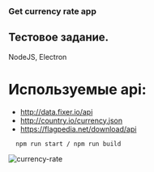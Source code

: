 ### Get currency rate app

## Тестовое задание.
NodeJS, Electron

# Используемые api:
* http://data.fixer.io/api
* http://country.io/currency.json
* https://flagpedia.net/download/api

```
  npm run start / npm run build
```  

![currency-rate](/public/screenshots/screenClip.png)
